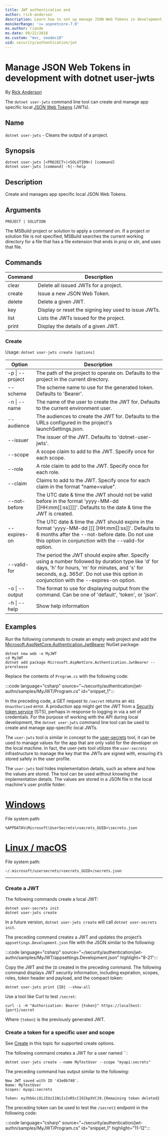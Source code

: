 ```yaml
---
title: JWT authentication and 
author: rick-anderson
description: Learn how to set up manage JSON Web Tokens in development with dotnet user-jwts
monikerRange: '>= aspnetcore-7.0'
ms.author: riande
ms.date: 09/22/2018
ms.custom: "mvc, seodec18"
uid: security/authentication/jwt
---
```


# Manage JSON Web Tokens in development with dotnet user-jwts

By [Rick Anderson](https://twitter.com/RickAndMSFT)

The `dotnet user-jwts` command line tool can create and manage app specific local [JSON Web Tokens](https://jwt.io/introduction) (JWTs).

## Name

`dotnet user-jwts` - Cleans the output of a project.

## Synopsis

```dotnetcli
dotnet user-jwts [<PROJECT>|<SOLUTION>] [command]
dotnet user-jwts [command] -h|--help
```

## Description

Create and manages app specific local JSON Web Tokens.

## Arguments

`PROJECT | SOLUTION`

The MSBuild project or solution to apply a command on. If a project or solution file is not specified, MSBuild searches the current working directory for a file that has a file extension that ends in *proj* or *sln*, and uses that file.

## Commands

| Command  | Description |
| ------------- | ------------- |
| clear  |  Delete all issued JWTs for a project. |
| create | Issue a new JSON Web Token.   |
| delete | Delete a given JWT. |
| key | Display or reset the signing key used to issue JWTs. |
| list | Lists the JWTs issued for the project. |
| print | Display the details of a given JWT. |

### Create

Usage: `dotnet user-jwts create [options]`

| Option  | Description |
| ------------- | ------------- |
|  -p \| --project | The path of the project to operate on. Defaults to the project in the current directory. |
| --scheme | The scheme name to use for the generated token. Defaults to 'Bearer'. |
| -n \| --name | The name of the user to create the JWT for. Defaults to the current environment user. |
| --audience | The audiences to create the JWT for. Defaults to the URLs configured in the project's launchSettings.json. |
| --issuer | The issuer of the JWT. Defaults to 'dotnet-user-jwts'. |
| --scope | A scope claim to add to the JWT. Specify once for each scope. |
| --role | A role claim to add to the JWT. Specify once for each role. |
| --claim | Claims to add to the JWT. Specify once for each claim in the format "name=value". |
| --not-before | The UTC date & time the JWT should not be valid before in the format 'yyyy-MM-dd [[HH:mm[[:ss]]]]'. Defaults to the date & time the JWT is created. |
| --expires-on | The UTC date & time the JWT should expire in the format 'yyyy-MM-dd [[[ [HH:mm]]:ss]]'. Defaults to 6 months after the --not-before date. Do not use this option in conjunction with the --valid-for option. |
| --valid-for | The period the JWT should expire after. Specify using a number followed by duration type like 'd' for days, 'h' for hours, 'm' for minutes, and 's' for seconds, e.g. 365d'. Do not use this option in conjunction with the --expires-on option. |
| -o \| --output | The format to use for displaying output from the command. Can be one of 'default', 'token', or 'json'. |
| -h \| --help | Show help information |

## Examples

Run the following commands to create an empty web project and add the [Microsoft.AspNetCore.Authentication.JwtBearer](https://www.nuget.org/packages/Microsoft.AspNetCore.Authentication.JwtBearer) NuGet package:

```dotnetcli
dotnet new web -o MyJWT
cd MyJWT
dotnet add package Microsoft.AspNetCore.Authentication.JwtBearer --prerelease
```

Replace the contents of `Program.cs` with the following code:

:::code language="csharp" source="~/security/authentication/jwt-authn/samples/MyJWT/Program.cs" id="snippet_1":::

In the preceding code, a GET request to `/secret` returns an `401 Unauthorized` error. A production app might get the JWT from a [Security token service](/azure/active-directory/develop/security-tokens) (STS), perhaps in response to logging in via a set of credentials. For the purpose of working with the API during local development, the `dotnet user-jwts` command line tool can be used to create and manage app-specific local JWTs.

The `user-jwts` tool is similar in concept to the  [user-secrets](xref:security/app-secrets) tool, it can be used to manage values for the app that are only valid for the developer on the local machine. In fact, the user-jwts tool utilizes the `user-secrets` infrastructure to manage the key that the JWTs are signed with, ensuring it’s stored safely in the user profile.

The `user-jwts` tool hides implementation details, such as where and how the values are stored. The tool can be used without knowing the implementation details. The values are stored in a JSON file in the local machine's user profile folder:

# [Windows](#tab/windows)

File system path:

`%APPDATA%\Microsoft\UserSecrets\<secrets_GUID>\secrets.json`

# [Linux / macOS](#tab/linux+macos)

File system path:

`~/.microsoft/usersecrets/<secrets_GUID>/secrets.json`

---

### Create a JWT

The following commands create a local JWT:

```dotnetcli
dotnet user-secrets init
dotnet user-jwts create
```

In a future version, `dotnet user-jwts create` will call `dotnet user-secrets init`.

The preceding command creates a JWT and updates the project’s `appsettings.Development.json` file with the JSON similar to the following:

:::code language="csharp" source="~/security/authentication/jwt-authn/samples/MyJWT/appsettings.Development.json" highlight="8-21":::

Copy the JWT and the `ID` created in the preceding command. The following command displays  JWT security information, including expiration, scopes, roles, token header and payload, and the compact token:

```dotnetcli
dotnet user-jwts print {ID} --show-all
```

Use a tool like Curl to test `/secret`:

```dotnetcli
curl -i -H "Authorization: Bearer {token}" https://localhost:{port}/secret
```

Where `{token}` is the previously generated JWT.

### Create a token for a specific user and scope

See [Create](#create) in this topic for supported create options.

The following command creates a JWT for a user named ``:

```dotnetcli
dotnet user-jwts create --name MyTestUser --scope "myapi:secrets"
```

The preceding command has output similar to the following:

```dotnetcli
New JWT saved with ID '43e0b748'.
Name: MyTestUser
Scopes: myapi:secrets

Token: eyJhbGciOiJIUzI1NiIsInR5cCI6IkpXVCJ9.{Remaining token deleted}
```

The preceding token can be used to test the `/secret2` endpoint in the following code:

:::code language="csharp" source="~/security/authentication/jwt-authn/samples/MyJWT/Program.cs" id="snippet_1" highlight="11-12":::
